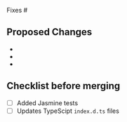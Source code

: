 Fixes #

## Proposed Changes

  -
  -
  -

## Checklist before merging
- [ ] Added Jasmine tests
- [ ] Updates TypeScipt `index.d.ts` files
